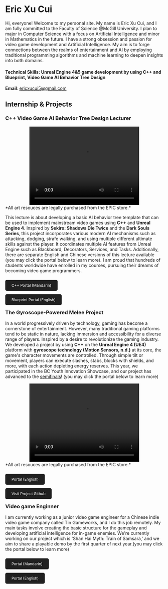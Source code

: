# Eric Xu Cui
Hi, everyone! Welcome to my personal site. My name is Eric Xu Cui, and I am fully committed to the Faculty of Science @McGill University. I plan to major in Computer Science with a focus on Artificial Intelligence and minor in Mathematics in the future. I have a strong obsession and passion for video game development and Artificial Intelligence. My aim is to forge connections between the realms of entertainment and AI by employing traditional programming algorithms and machine learning to deepen insights into both domains.

#### Technical Skills: Unreal Engine 4&5 game development by using C++ and Blueprint, Video Game AI Behavior Tree Design

**Email**: [ericxucui5@gmail.com](ericxucui5@gmail.com)

## Internship & Projects
### C++ Video Game AI Behavior Tree Design Lecturer
<div style="text-align: center;">
    <video width="350" height="250" controls>
    <source src="Assets/CppAIProject.mp4" type="video/mp4">
    Your browser does not support the video tag.
    </video>
</div>
*All art resouces are legally purchased from the EPIC store.*

This lecture is about developing a basic AI behavior tree template that can be used to implement mainstream video games using **C++** and **Unreal Engine 4**. Inspired by **Sekiro: Shadows Die Twice** and the **Dark Souls Series**, this project incorporates various modern AI mechanisms such as attacking, dodging, strafe walking, and using multiple different ultimate skills against the player. It coordinates multiple AI features from Unreal Engine such as Blackboard, Decorators, Services, and Tasks. Additionally, there are separate English and Chinese versions of this lecture available (you may click the portal below to learn more). I am proud that hundreds of students worldwide have enrolled in my courses, pursuing their dreams of becoming video game programmers.

<br><a href="https://www.yiihuu.com/a_11330.html" style="background-color: #202020; color: white; padding: 10px 20px; text-decoration: none; border-radius: 5px; font-size: 12px;">C++ Portal (Mandarin)</a>

<br><a href="https://www.wingfox.com/c/8686_1895_15502" style="background-color: #202020; color: white; padding: 10px 20px; text-decoration: none; border-radius: 5px; font-size: 12px;">Blueprint  Portal (English)</a>

### The Gyroscope-Powered Melee Project
In a world progressively driven by technology, gaming has become a cornerstone of entertainment. However, many traditional gaming platforms tend to be static in nature, lacking immersion and accessibility for a diverse range of players. Inspired by a desire to revolutionize the gaming industry. We developed a project by using **C++** on the **Unreal Engine 4 (UE4)** platform with **gyroscope technology (Motion Sensors, n.d.)** at its core, the game's character movements are controlled. Through simple tilt or movement, players can execute slashes, stabs, blocks with shields, and more, with each action depleting energy reserves. This year, we participated in the BC Youth Innovation Showcase, and our project has advanced to the [semifinals](https://www.sciencefairs.ca/news/2023/semifinalists-for-the-fifth-annual-youth-innovatio/)! (you may click the portal below to learn more)
<div style="text-align: center;">
    <video width="350" height="250" controls>
    <source src="Assets/Gyroscope.mp4" type="video/mp4">
    Your browser does not support the video tag.
    </video>
</div>
*All art resouces are legally purchased from the EPIC store.*

<br><a href="https://www.sciencefairs.ca/participate/yis/semifinalists/jason-eric-project/" style="background-color: #202020; color: white; padding: 10px 20px; text-decoration: none; border-radius: 5px; font-size: 12px;">Portal (English)</a>

<br><a href="https://github.com/EricXuCui/Banneret-The-Gyroscope-Powered-Medieval-Combat-Project" style="background-color: #202020; color: white; padding: 10px 20px; text-decoration: none; border-radius: 5px; font-size: 12px;">Visit Project Github</a>
### Video game Enginner
I am currently working as a junior video game engineer for a Chinese indie video game company called Tin Gameworks, and I do this job remotely. My main tasks involve creating the basic structure for the gameplay and developing artificial intelligence for in-game enemies. We're currently working on our project which is 'Shan Hai Myth: Train of Samsara,' and we aim to share a playable demo by the first quarter of next year.(you may click the portal below to learn more)

<br><a href="http://tingameworks.com" style="background-color: #202020; color: white; padding: 10px 20px; text-decoration: none; border-radius: 5px; font-size: 12px;">Portal (Mandarin)</a>

<br><a href="http://tingameworks.com/index.php?lang=en" style="background-color: #202020; color: white; padding: 10px 20px; text-decoration: none; border-radius: 5px; font-size: 12px;">Portal (English)</a>
